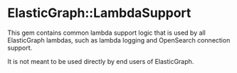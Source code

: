 # ElasticGraph::LambdaSupport

This gem contains common lambda support logic that is used by all ElasticGraph
lambdas, such as lambda logging and OpenSearch connection support.

It is not meant to be used directly by end users of ElasticGraph.
